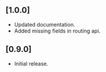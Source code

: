 ## [1.0.0] 
- Updated documentation.
- Added missing fields in routing api.

## [0.9.0] 
- Initial release.